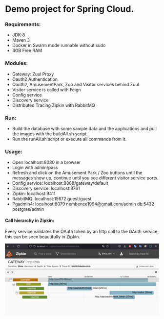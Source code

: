 # Demo project for Spring Cloud.

### Requirements:

- JDK-8
- Maven 3
- Docker in Swarm mode runnable without sudo
- 4GB Free RAM

### Modules:

- Gateway: Zuul Proxy
- Oauth2 Authentication
- Oauth2, AmusementPark, Zoo and Visitor services behind Zuul
- Visitor service is called with Feign
- Config service
- Discovery service 
- Distributed Tracing Zipkin with RabbitMQ

### Run:

- Build the database with some sample data and the applications and pull the images with the buildAll.sh script.
- Run the runAll.sh script or execute all commands from it.

### Usage:

- Open localhost:8080 in a browser
- Login with admin/pass
- Refresh and click on the Amusement Park / Zoo buttons until the messages show up, continue until you see different visitor service ports.
- Config service: localhost:8888/gateway/default
- Discovery service: localhost:8761
- Zipkin: localhost:9411
- RabbitMQ: localhost:15672 guest/guest
- Pgadmin4: localhost:8079 nembence1994@gmail.com/admin db:5432 postgres/admin

#### Call hierarchy in Zipkin:

Every service validates the OAuth token by an http call to the OAuth service, this can be seen beautifully in Zipkin.

![call hierarchy in Zipkin](https://github.com/bence9410/micro/blob/master/zipkin.png?raw=true)